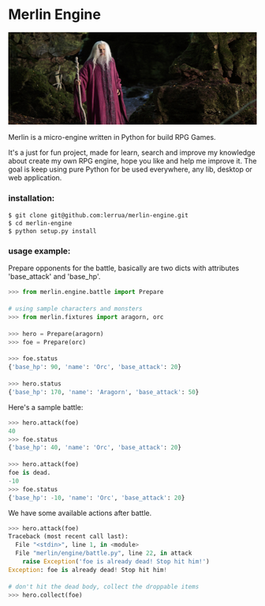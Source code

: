 Merlin Engine
=============
![merlin](/docs/merlin_728x270.png)

Merlin is a micro-engine written in Python for build RPG Games.

It's a just for fun project, made for learn, search and improve my knowledge about create my own RPG engine, hope you like and help me improve it. 
The goal is keep using pure Python for be used everywhere, any lib, desktop or web application. 


### installation:

```
$ git clone git@github.com:lerrua/merlin-engine.git
$ cd merlin-engine
$ python setup.py install
```


### usage example:

Prepare opponents for the battle, basically are two dicts with attributes 'base_attack' and 'base_hp'.

```python
>>> from merlin.engine.battle import Prepare

# using sample characters and monsters
>>> from merlin.fixtures import aragorn, orc

>>> hero = Prepare(aragorn)
>>> foe = Prepare(orc)

>>> foe.status
{'base_hp': 90, 'name': 'Orc', 'base_attack': 20}

>>> hero.status
{'base_hp': 170, 'name': 'Aragorn', 'base_attack': 50}
```

Here's a sample battle:
```python
>>> hero.attack(foe)
40
>>> foe.status
{'base_hp': 40, 'name': 'Orc', 'base_attack': 20}

>>> hero.attack(foe)
foe is dead.
-10
>>> foe.status
{'base_hp': -10, 'name': 'Orc', 'base_attack': 20}
```

We have some available actions after battle.
```python
>>> hero.attack(foe)
Traceback (most recent call last):
  File "<stdin>", line 1, in <module>
  File "merlin/engine/battle.py", line 22, in attack
    raise Exception('foe is already dead! Stop hit him!')
Exception: foe is already dead! Stop hit him!

# don't hit the dead body, collect the droppable items
>>> hero.collect(foe)
```
